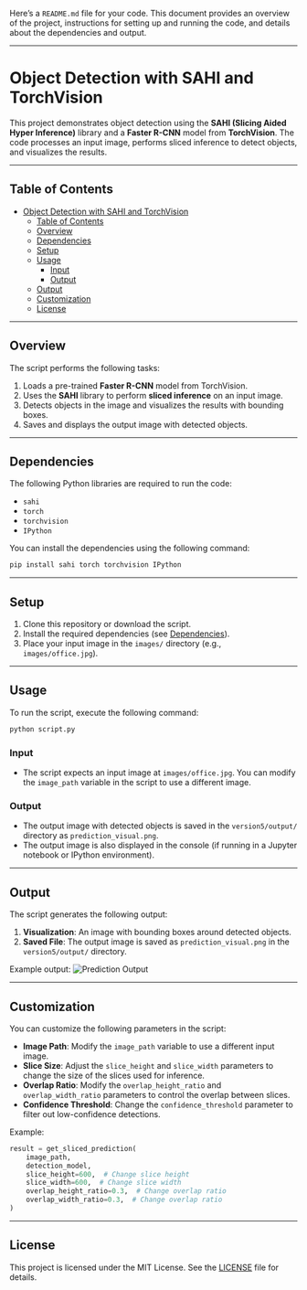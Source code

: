 Here’s a `README.md` file for your code. This document provides an overview of the project, instructions for setting up and running the code, and details about the dependencies and output.

---

# Object Detection with SAHI and TorchVision

This project demonstrates object detection using the **SAHI (Slicing Aided Hyper Inference)** library and a **Faster R-CNN** model from **TorchVision**. The code processes an input image, performs sliced inference to detect objects, and visualizes the results.

---

## Table of Contents
- [Object Detection with SAHI and TorchVision](#object-detection-with-sahi-and-torchvision)
  - [Table of Contents](#table-of-contents)
  - [Overview](#overview)
  - [Dependencies](#dependencies)
  - [Setup](#setup)
  - [Usage](#usage)
    - [Input](#input)
    - [Output](#output)
  - [Output](#output-1)
  - [Customization](#customization)
  - [License](#license)

---

## Overview

The script performs the following tasks:
1. Loads a pre-trained **Faster R-CNN** model from TorchVision.
2. Uses the **SAHI** library to perform **sliced inference** on an input image.
3. Detects objects in the image and visualizes the results with bounding boxes.
4. Saves and displays the output image with detected objects.

---

## Dependencies

The following Python libraries are required to run the code:
- `sahi`
- `torch`
- `torchvision`
- `IPython`

You can install the dependencies using the following command:

```bash
pip install sahi torch torchvision IPython
```

---

## Setup

1. Clone this repository or download the script.
2. Install the required dependencies (see [Dependencies](#dependencies)).
3. Place your input image in the `images/` directory (e.g., `images/office.jpg`).

---

## Usage

To run the script, execute the following command:

```bash
python script.py
```

### Input
- The script expects an input image at `images/office.jpg`. You can modify the `image_path` variable in the script to use a different image.

### Output
- The output image with detected objects is saved in the `version5/output/` directory as `prediction_visual.png`.
- The output image is also displayed in the console (if running in a Jupyter notebook or IPython environment).

---

## Output

The script generates the following output:
1. **Visualization**: An image with bounding boxes around detected objects.
2. **Saved File**: The output image is saved as `prediction_visual.png` in the `version5/output/` directory.

Example output:
![Prediction Output](version5/output/prediction_visual.png)

---

## Customization

You can customize the following parameters in the script:
- **Image Path**: Modify the `image_path` variable to use a different input image.
- **Slice Size**: Adjust the `slice_height` and `slice_width` parameters to change the size of the slices used for inference.
- **Overlap Ratio**: Modify the `overlap_height_ratio` and `overlap_width_ratio` parameters to control the overlap between slices.
- **Confidence Threshold**: Change the `confidence_threshold` parameter to filter out low-confidence detections.

Example:
```python
result = get_sliced_prediction(
    image_path,
    detection_model,
    slice_height=600,  # Change slice height
    slice_width=600,  # Change slice width
    overlap_height_ratio=0.3,  # Change overlap ratio
    overlap_width_ratio=0.3,  # Change overlap ratio
)
```

---

## License

This project is licensed under the MIT License. See the [LICENSE](LICENSE) file for details.


